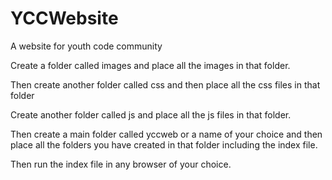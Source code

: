 # YCCWebsite
A website  for youth code community

Create a folder called images and place all the images in that folder.

Then create another folder called css and then place all the css files in that folder

Create another folder called js and place all the js files in that folder.

Then create a main folder called yccweb or a name of your choice and then place all the folders you have created in that folder including the index file.

Then run the index file in any browser of your choice.
